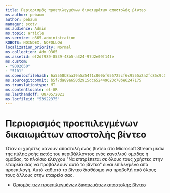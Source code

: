```yaml
---
title: Περιορισμός προεπιλεγμένων δικαιωμάτων αποστολής βίντεο
ms.author: pebaum
author: pebaum
manager: scotv
ms.audience: Admin
ms.topic: article
ms.service: o365-administration
ROBOTS: NOINDEX, NOFOLLOW
localization_priority: Normal
ms.collection: Adm_O365
ms.assetid: ef2df989-8539-48b5-a324-97d2e09f14fe
ms.custom:
- "9002650"
- "5101"
ms.openlocfilehash: 6a5558b8aa39a5a54f1c060bf655725cf6c9555a2a2fc85c9c0b17ec4d27ed6f
ms.sourcegitcommit: b5f7da89a650d2915dc652449623c78be6247175
ms.translationtype: MT
ms.contentlocale: el-GR
ms.lasthandoff: 08/05/2021
ms.locfileid: "53922375"
---
```

# <a name="restrict-default-video-upload-permissions"></a>Περιορισμός προεπιλεγμένων δικαιωμάτων αποστολής βίντεο

Όταν οι χρήστες κάνουν αποστολή ενός βίντεο στο Microsoft Stream μέσω της πύλης ροής εκτός του περιβάλλοντος ενός καναλιού ομάδας ή ομάδας, το πλαίσιο ελέγχου "Να επιτρέπεται σε όλους τους χρήστες στην εταιρεία σας να προβάλλουν αυτό το βίντεο" είναι επιλεγμένο από προεπιλογή. Αυτό καθιστά το βίντεο διαθέσιμο για προβολή από όλους τους άλλους στην εταιρεία σας.

- [Ορισμός των προεπιλεγμένων δικαιωμάτων αποστολής βίντεο](/stream/default-video-permissions)
